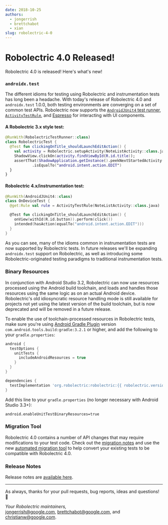 ```yaml
---
date: 2018-10-25
authors:
  - jongerrish
  - brettchabot
  - xian
slug: robolectric-4-0
---
```


# Robolectric 4.0 Released!

Robolectric 4.0 is released! Here's what's new!

### `androidx.test`
The different idioms for testing using Robolectric and instrumentation tests has long been a headache. With today's release of Robolectric 4.0 and `androidx.test` 1.0.0, both testing environments are converging on a set of common test APIs. Robolectric now supports the [`AndroidJUnit4` test runner](https://developer.android.com/training/testing/junit-runner), [`ActivityTestRule`](https://developer.android.com/training/testing/junit-rules), and [Espresso](https://developer.android.com/training/testing/espresso/) for interacting with UI components.

#### A Robolectric 3.x style test:
```kotlin
@RunWith(RobolectricTestRunner::class)
class RobolectricTest {
  @Test fun clickingOnTitle_shouldLaunchEditAction() {
    val activity = Robolectric.setupActivity(NoteListActivity::class.java)
    ShadowView.clickOn(activity.findViewById(R.id.title));
    assertThat(ShadowApplication.getInstance().peekNextStartedActivity().action)
            .isEqualTo("android.intent.action.EDIT")
  }
}
```

#### Robolectric 4.x/instrumentation test:
```kotlin
@RunWith(AndroidJUnit4::class)
class OnDeviceTest {
  @get:Rule val rule = ActivityTestRule(NoteListActivity::class.java)

  @Test fun clickingOnTitle_shouldLaunchEditAction() {
    onView(withId(R.id.button)).perform(click())
    intended(hasAction(equalTo("android.intent.action.EDIT")))
  }
}
```

As you can see, many of the idioms common in instrumentation tests are now supported by Robolectric tests. In future releases we'll be expanding `androidx.test` support on Robolectric, as well as introducing some Robolectric-originated testing paradigms to traditional instrumentation tests.

### Binary Resources

In conjunction with Android Studio 3.2, Robolectric can now use resources processed using the Android build toolchain, and loads and handles those resources using the same logic as on an actual Android device. Robolectric's old idiosyncratic resource handling mode is still available for projects not yet using the latest version of the build toolchain, but is now deprecated and will be removed in a future release.

To enable the use of toolchain-processed resources in Robolectric tests, make sure you're using [Android Gradle Plugin](https://developer.android.com/studio/releases/gradle-plugin#updating-plugin) version `com.android.tools.build:gradle:3.2.1` or higher, and add the following to your `gradle.properties`:

```groovy
android {
  testOptions {
    unitTests {
      includeAndroidResources = true
    }
  }
}

dependencies {
  testImplementation 'org.robolectric:robolectric:{{ robolectric.version.current_patched }}'
}
```

Add this line to your `gradle.properties` (no longer necessary with Android Studio 3.3+):

```properties
android.enableUnitTestBinaryResources=true
```

### Migration Tool

Robolectric 4.0 contains a number of API changes that may require modifications to your test code. Check out the [migration notes](../../migrating.md/#migrating-to-40) and use the new [automated migration tool](../../automated-migration.md) to help convert your existing tests to be compatible with Robolectric 4.0.

### Release Notes

Release notes are [available here](https://github.com/robolectric/robolectric/releases/tag/robolectric-4.0).

---

As always, thanks for your pull requests, bug reports, ideas and questions! &#x1f4af;

_Your Robolectric maintainers,_
<br/>
[jongerrish@google.com](mailto:jongerrish@google.com), [brettchabot@google.com](mailto:brettchabot@google.com), and [christianw@google.com](mailto:christianw@google.com).